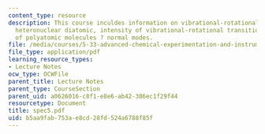```yaml
---
content_type: resource
description: This course inculdes information on vibrational-rotational spectrum of
  heteronuclear diatomic, intensity of vibrational-rotational transitions, and vibrations
  of polyatomic molecules ? normal modes.
file: /media/courses/5-33-advanced-chemical-experimentation-and-instrumentation-fall-2007/b5aa9fab753ae8cd28fd524a6788f85f_spec5.pdf
file_type: application/pdf
learning_resource_types:
- Lecture Notes
ocw_type: OCWFile
parent_title: Lecture Notes
parent_type: CourseSection
parent_uid: a0626016-c8f1-e8e6-ab42-386ec1f29f44
resourcetype: Document
title: spec5.pdf
uid: b5aa9fab-753a-e8cd-28fd-524a6788f85f
---
```

